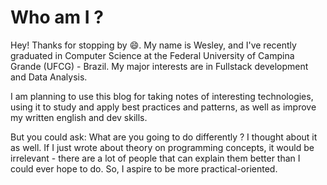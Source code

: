 # Who am I ?
Hey! Thanks for stopping by :smile:. My name is Wesley, and I've 
recently graduated in Computer Science at the Federal University of 
Campina Grande (UFCG) - Brazil. My major interests are in Fullstack 
development and Data Analysis.

I am planning to use this blog for taking notes of interesting 
technologies, using it to study and apply best practices and 
patterns, as well as improve my written english and dev skills.

But you could ask: What are you going to do differently ? I thought 
about it as well. If I just wrote about theory on programming concepts,
it would be irrelevant - there are a lot of people that can explain them
better than I could ever hope to do. So, I aspire to be more
practical-oriented.